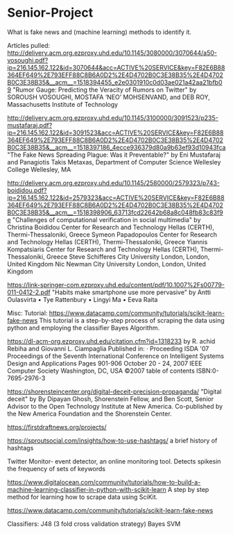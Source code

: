 # Senior-Project
What is fake news and (machine learning) methods to identify it.

Articles pulled:
http://delivery.acm.org.ezproxy.uhd.edu/10.1145/3080000/3070644/a50-vosoughi.pdf?ip=216.145.162.122&id=3070644&acc=ACTIVE%20SERVICE&key=F82E6B88364EF649%2E793EFF88C8B6A0D2%2E4D4702B0C3E38B35%2E4D4702B0C3E38B35&__acm__=1518394455_e2e0301910c0d03ae021a42aa21bfb09
"Rumor Gauge: Predicting the Veracity of Rumors on Twitter"
by SOROUSH VOSOUGHI, MOSTAFA ‘NEO’ MOHSENVAND, and DEB ROY, Massachusetts Institute of Technology

http://delivery.acm.org.ezproxy.uhd.edu/10.1145/3100000/3091523/p235-mustafaraj.pdf?ip=216.145.162.122&id=3091523&acc=ACTIVE%20SERVICE&key=F82E6B88364EF649%2E793EFF88C8B6A0D2%2E4D4702B0C3E38B35%2E4D4702B0C3E38B35&__acm__=1518397186_4ecce936379d80a9b63ef93d10943fca
"The Fake News Spreading Plague: Was it Preventable?"
by Eni Mustafaraj and Panagiotis Takis Metaxas, Department of Computer Science Wellesley College Wellesley, MA

http://delivery.acm.org.ezproxy.uhd.edu/10.1145/2580000/2579323/p743-boididou.pdf?ip=216.145.162.122&id=2579323&acc=ACTIVE%20SERVICE&key=F82E6B88364EF649%2E793EFF88C8B6A0D2%2E4D4702B0C3E38B35%2E4D4702B0C3E38B35&__acm__=1518398906_63713fcd22642b68a8c048fb83c83f9e
"Challenges of computational verification in social multimedia"
by 	Christina Boididou	Center for Research and Technology Hellas (CERTH), Thermi-Thessaloniki, Greece
Symeon Papadopoulos	Center for Research and Technology Hellas (CERTH), Thermi-Thessaloniki, Greece
Yiannis Kompatsiaris	Center for Research and Technology Hellas (CERTH), Thermi-Thessaloniki, Greece
Steve Schifferes	City University London, London, United Kingdom
Nic Newman City University London, London, United Kingdom

https://link-springer-com.ezproxy.uhd.edu/content/pdf/10.1007%2Fs00779-011-0412-2.pdf
"Habits make smartphone use more pervasive"
by Antti Oulasvirta • Tye Rattenbury •
Lingyi Ma • Eeva Raita

Misc:
Tutorial:
https://www.datacamp.com/community/tutorials/scikit-learn-fake-news
This tutorial is a step-by-step process of scraping the data using python and employing the classifier Bayes Algorithm. 

https://dl-acm-org.ezproxy.uhd.edu/citation.cfm?id=1318233
by 	R. achid Rebiha	and Giovanni L. Ciampaglia
Published in:
· Proceeding
ISDA '07 Proceedings of the Seventh International Conference on Intelligent Systems Design and Applications
Pages 901-906 
October 20 - 24, 2007 
IEEE Computer Society Washington, DC, USA ©2007 
table of contents ISBN:0-7695-2976-3

https://shorensteincenter.org/digital-deceit-precision-propaganda/
"Digital deceit" by By Dipayan Ghosh, Shorenstein Fellow, and Ben Scott, Senior Advisor to the Open Technology Institute at New America. Co-published by the New America Foundation and the Shorenstein Center.

https://firstdraftnews.org/projects/

https://sproutsocial.com/insights/how-to-use-hashtags/
a brief history of hashtags

Twitter Monitor- event detector, an online monitoring tool.  Detects spikesin the frequency of sets of keywords

https://www.digitalocean.com/community/tutorials/how-to-build-a-machine-learning-classifier-in-python-with-scikit-learn
A step by step method for learning how to scrape data using SciKit.

https://www.datacamp.com/community/tutorials/scikit-learn-fake-news

Classifiers:
J48 (3 fold cross validation strategy)
Bayes
SVM

